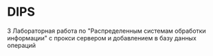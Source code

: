 # DIPS
  3 Лабораторная работа по "Распределенным системам обработки информации" с прокси сервером и добавлением в базу данных операций
